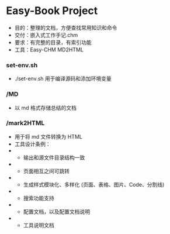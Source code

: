 # Easy-Book Project
* 目的：整理的文档，方便查找常用知识和命令
* 交付：嵌入式工作手记.chm
* 要求：有完整的目录，有索引功能
* 工具：Easy-CHM MD2HTML

### set-env.sh
* ./set-env.sh 用于编译源码和添加环境变量

### /MD
* 以 md 格式存储总结的文档

### /mark2HTML
* 用于将 md 文件转换为 HTML
* 工具设计条例：
* * 输出和源文件目录结构一致
* * 页面相互之间可跳转
* * 生成样式模块化、多样化 (页面、表格、图片、Code、分割线)
* * 搜索功能支持
* * 配置文档，以及配置文档说明
* * 工具说明文档
